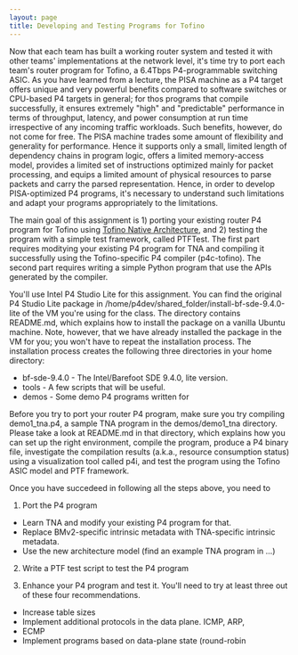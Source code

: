 ```yaml
---
layout: page
title: Developing and Testing Programs for Tofino
---
```


Now that each team has built a working router system and tested it with other teams' implementations at the network level, it's time try to port each team's router program for Tofino, a 6.4Tbps P4-programmable switching ASIC. As you have learned from a lecture, the PISA machine as a P4 target offers unique and very powerful benefits compared to software switches or CPU-based P4 targets in general; for thos programs that compile successfully, it ensures extremely "high" and "predictable" performance in terms of throughput, latency, and power consumption at run time irrespective of any incoming traffic workloads. Such benefits, however, do not come for free. The PISA machine trades some amount of flexibility and generality for performance. Hence it supports only a small, limited length of dependency chains in program logic, offers a limited memory-access model, provides a limited set of instructions optimized mainly for packet processing, and equips a limited amount of physical resources to parse packets and carry the parsed representation. Hence, in order to develop PISA-optimized P4 programs, it's necessary to understand such limitations and adapt your programs appropriately to the limitations.

The main goal of this assignment is 1) porting your existing router P4 program for Tofino using [Tofino Native Architecture]({https://github.com/barefootnetworks/Open-Tofino/blob/master/PUBLIC_Tofino-Native-Arch-Document.pdf}), and 2) testing the program with a simple test framework, called PTFTest. The first part requires moditying your existing P4 program for TNA and compiling it successfully using the Tofino-specific P4 compiler (p4c-tofino). The second part requires writing a simple Python program that use the APIs generated by the compiler.

You'll use Intel P4 Studio Lite for this assignment. You can find the original P4 Studio Lite package in /home/p4dev/shared_folder/install-bf-sde-9.4.0-lite of the VM you're using for the class. The directory contains README.md, which explains how to install the package on a vanilla Ubuntu machine. Note, however, that we have already installed the package in the VM for you; you won't have to repeat the installation process. The installation process creates the following three directories in your home directory:

- bf-sde-9.4.0 - The Intel/Barefoot SDE 9.4.0, lite version.
- tools - A few scripts that will be useful.
- demos - Some demo P4 programs written for 

Before you try to port your router P4 program, make sure you try compiling demo1_tna.p4, a sample TNA program in the demos/demo1_tna directory. Please take a look at README.md in that directory, which explains how you can set up the right environment, compile the program, produce a P4 binary file, investigate the compilation results (a.k.a., resource consumption status) using a visualization tool called p4i, and test the program using the Tofino ASIC model and PTF framework.

Once you have succedeed in following all the steps above, you need to 

1. Port the P4 program

- Learn TNA and modify your existing P4 program for that.
- Replace BMv2-specific intrinsic metadata with TNA-specific intrinsic metadata. 
- Use the new architecture model (find an example TNA program in ...)

2. Write a PTF test script to test the P4 program 




3. Enhance your P4 program and test it. You'll need to try at least three out of these four recommendations.

- Increase table sizes
- Implement additional protocols in the data plane. ICMP, ARP, 
- ECMP
- Implement programs based on data-plane state (round-robin


